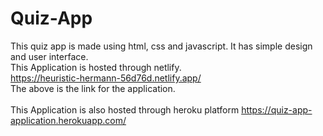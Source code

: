 # Quiz-App
This quiz app is made using html, css and javascript. It has simple design and user interface.
<br/>
This Application is hosted through netlify.
<br/>
https://heuristic-hermann-56d76d.netlify.app/
<br/>
The above is the link for the application.
<br/>
<br/>
This Application is also hosted through heroku platform https://quiz-app-application.herokuapp.com/
